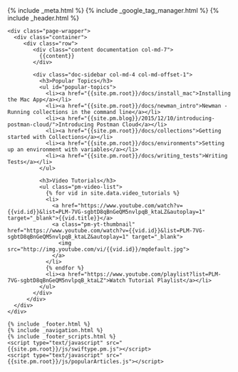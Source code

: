 <!DOCTYPE html>
<html lang="en">
{% include _meta.html %}
  <body class="<%= current.source %> regular">
    {% include _google_tag_manager.html %}
    {% include _header.html %}

    <div class="page-wrapper">
      <div class="container">
         <div class="row">
            <div class="content documentation col-md-7">
              {{content}}
            </div>

            <div class="doc-sidebar col-md-4 col-md-offset-1">
              <h3>Popular Topics</h3>
              <ul id="popular-topics">
                <li><a href="{{site.pm.root}}/docs/install_mac">Installing the Mac App</a></li>
                <li><a href="{{site.pm.root}}/docs/newman_intro">Newman - Running collections in the command line</a></li>
                <li><a href="{{site.pm.blog}}/2015/12/10/introducing-postman-cloud/">Introducing Postman Cloud</a></li>
                <li><a href="{{site.pm.root}}/docs/collections">Getting started with Collections</a></li>
                <li><a href="{{site.pm.root}}/docs/environments">Setting up an environment with variables</a></li>
                <li><a href="{{site.pm.root}}/docs/writing_tests">Writing Tests</a></li>
              </ul>

              <h3>Video Tutorials</h3>
              <ul class="pm-video-list">
                {% for vid in site.data.video_tutorials %}
                <li>
                  <a href="https://www.youtube.com/watch?v={{vid.id}}&list=PLM-7VG-sgbtD8qBnGeQM5nvlpqB_ktaLZ&autoplay=1" target="_blank">{{vid.title}}</a>
                  <a class="pm-yt-thumbnail" href="https://www.youtube.com/watch?v={{vid.id}}&list=PLM-7VG-sgbtD8qBnGeQM5nvlpqB_ktaLZ&autoplay=1" target="_blank">
                    <img src="http://img.youtube.com/vi/{{vid.id}}/mqdefault.jpg">
                  </a>
                </li>
                {% endfor %}
                <li><a href="https://www.youtube.com/playlist?list=PLM-7VG-sgbtD8qBnGeQM5nvlpqB_ktaLZ">Watch Tutorial Playlist</a></li>
              </ul>
            </div>
          </div>
      </div>
    </div>

    {% include _footer.html %}
    {% include _navigation.html %}
    {% include _footer_scripts.html %}
    <script type="text/javascript" src="{{site.pm.root}}/js/swiftype.pm.js"></script>
    <script type="text/javascript" src="{{site.pm.root}}/js/popularArticles.js"></script>
  </body>
</html>
